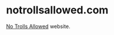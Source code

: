 notrollsallowed.com
===================

[No Trolls Allowed](http://www.notrollsallowed.com/) website.
